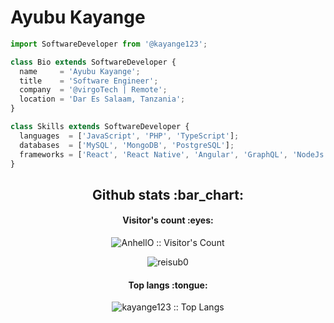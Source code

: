 # Ayubu Kayange

```js
import SoftwareDeveloper from '@kayange123';

class Bio extends SoftwareDeveloper {
  name     = 'Ayubu Kayange';
  title    = 'Software Engineer';
  company  = '@virgoTech | Remote';
  location = 'Dar Es Salaam, Tanzania';
}

class Skills extends SoftwareDeveloper {
  languages  = ['JavaScript', 'PHP', 'TypeScript'];
  databases  = ['MySQL', 'MongoDB', 'PostgreSQL'];
  frameworks = ['React', 'React Native', 'Angular', 'GraphQL', 'NodeJs'];
}
```





<h2 align="center">Github stats :bar_chart:</h2>

<h4 align="center">Visitor's count :eyes:</h4>
<p align="center"><img src="https://profile-counter.glitch.me/{kayange123}/count.svg" alt="AnhellO :: Visitor's Count" /></p>


<p align="center">
  <img src="https://github-readme-stats.vercel.app/api?username=kayange123&show_icons=true&theme=synthwave" alt="reisub0" /> 

</p>
<h4 align="center">Top langs :tongue:</h4>

<p align="center"><img src="https://github-readme-stats.vercel.app/api/top-langs/?username=kayange123&langs_count=10&theme=tokyonight&layout=compact" alt="kayange123 :: Top Langs" /></p>
